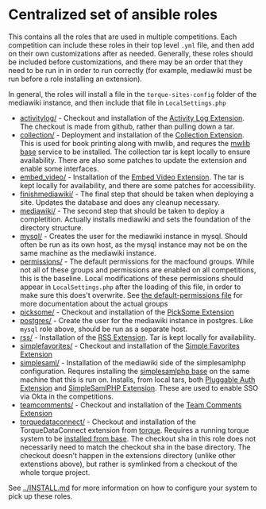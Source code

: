 # Centralized set of ansible roles

This contains all the roles that are used in multiple competitions.  Each
competition can include these roles in their top level `.yml` file, and then
add on their own customizations after as needed.  Generally, these roles
should be included before customizations, and there may be an order that
they need to be run in in order to run correctly (for example, mediawiki
must be run before a role installing an extension).

In general, the roles will install a file in the `torque-sites-config` folder
of the mediawiki instance, and then include that file in `LocalSettings.php`

* [activitylog/](activitylog/) - Checkout and installation of the 
  [Activity Log Extension](https://github.com/OpenTechStrategies/ActivityLog/).
  The checkout is made from github, rather than pulling down a tar.
* [collection/](collection/) - Deployment and installation of the
  [Collection Extension](https://www.mediawiki.org/wiki/Extension:Collection).
  This is used for book printing along with mwlib, and requres the
  [mwlib base](../base/mwlib) service to be installed.  The collection tar
  is kept locally to ensure availability.  There are also some patches to
  update the extension and enable some interfaces.
* [embed\_video/](embed_video/) - Installation of the
  [Embed Video Extension](https://www.mediawiki.org/wiki/Extension:EmbedVideo).
  The tar is kept locally for availability, and there are some patches for
  accessibility.
* [finishmediawiki/](finishmediawiki/) - The final step that should be taken
  when deploying a site.  Updates the database and does any cleanup necessary.
* [mediawiki/](mediawiki/) - The second step that should be taken to deploy
  a completition.  Actually installs mediawiki and sets the foundation of the
  directory structure.
* [mysql/](mysql/) - Creates the user for the mediawiki instance in mysql.  Should
  often be run as its own host, as the mysql instance may not be on the same machine
  as the mediawiki instance.
* [permissions/](permissions/) - The default permissions for the macfound groups.
  While not all of these groups and permissions are enabled on all competitions,
  this is the baseline.  Local modifications of these permissions should appear
  in `LocalSettings.php` after the loading of this file, in order to make sure
  this does't overwrite.  See
  [the default-permissions file](permissions/files/default-permissions.php)
  for more documentation about the actual groups
* [picksome/](picksome/) - Checkout and installation of the
  [PickSome Extension](https://github.com/OpenTechStrategies/PickSome/)
* [postgres/](postgres/) - Create the user for the mediawiki instance in postgres.
  Like `mysql` role above, should be run as a separate host.
* [rss/](rss/) - Installation of the
  [RSS Extension](https://www.mediawiki.org/wiki/Extension:RSS).  Tar is kept locally
  for availability.
* [simplefavorites/](simplefavorites/) - Checkout and installation of the
  [Simple Favorites Extension](https://github.com/OpenTechStrategies/SimpleFavorites/)
* [simplesaml/](simplesaml/) - Installation of the mediawiki side of the simplesamlphp
  configuration.  Requres installing the [simplesamlphp base](../base/simplesaml) on
  the same machine that this is run on.  Installs, from local tars, both
  [Pluggable Auth Extension](https://www.mediawiki.org/wiki/Extension:PluggableAuth)
  and [SimpleSamlPHP Extension](https://www.mediawiki.org/wiki/Extension:SimpleSAMLphp).
  These are used to enable SSO via Okta in the competitions.
* [teamcomments/](teamcomments/) - Checkout and installation of the
  [Team Comments Extension](https://github.com/OpenTechStrategies/TeamComments/)
* [torquedataconnect/](torquedataconnect/) - Checkout and installation of
  the TorqueDataConnect extension from [torque](https://github.com/OpenTechStrategies/torque).
  Requires a running torque system to be [installed from base](../base/torque).  The
  checkout sha in this role does not necessarily need to match the checkout sha in the
  base directory.  The checkout doesn't happen in the extensions directory (unlike other
  extenstions above), but rather is symlinked from a checkout of the whole torque project.

See [../INSTALL.md](../INSTALL.md) for more information on how to configure your
system to pick up these roles.

